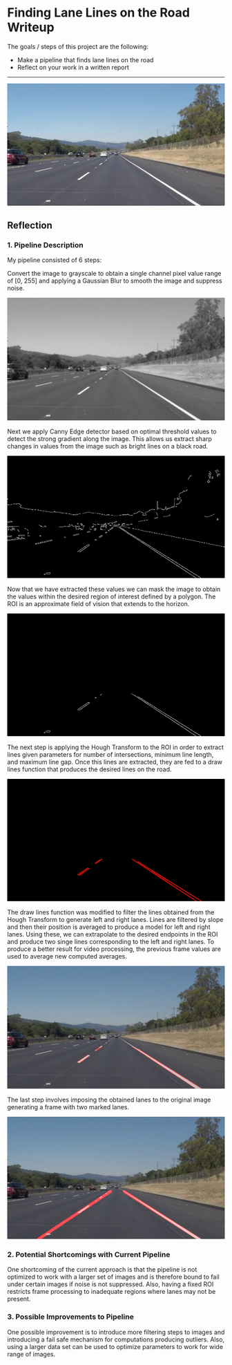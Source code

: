 # **Finding Lane Lines on the Road Writeup**

The goals / steps of this project are the following:
* Make a pipeline that finds lane lines on the road
* Reflect on your work in a written report

---
![original](test_images/solidWhiteRight.jpg)

## Reflection

### 1. Pipeline Description

My pipeline consisted of 6 steps:

Convert the image to grayscale to obtain a single channel pixel value range of [0, 255] and applying a Gaussian Blur to smooth the image and suppress noise.

![Gaussian Blur](test_images_output/blur.jpg)

Next we apply Canny Edge detector based on optimal threshold values to detect the strong gradient along the image. This allows us extract sharp changes in values from the image such as bright lines on a black road.

![Canny](test_images_output/canny.jpg)

Now that we have extracted these values we can mask the image to obtain the values within the desired region of interest defined by a polygon. The ROI is an approximate field of vision that extends to the horizon.

![ROI](test_images_output/region.jpg)

The next step is applying the Hough Transform to the ROI in order to extract lines given parameters for number of intersections, minimum line length, and maximum line gap. Once this lines are extracted, they are fed to a draw lines function that produces the desired lines on the road.

![Hough](test_images_output/hough_lines.jpg)

The draw lines function was modified to filter the lines obtained from the Hough Transform to generate left and right lanes. Lines are filtered by slope and then their position is averaged to produce a model for left and right lanes. Using these, we can extrapolate to the desired endpoints in the ROI and produce two singe lines corresponding to the left and right lanes. To produce a better result for video processing, the previous frame values are used to average new computed averages.

![Weighted](test_images_output/weighted.jpg)

The last step involves imposing the obtained lanes to the original image generating a frame with two marked lanes.

![Averaging](test_images_output/solidWhiteRight.jpg)

### 2. Potential Shortcomings with Current Pipeline


One shortcoming of the current approach is that the pipeline is not optimized to work with a larger set of images and is therefore bound to fail under certain images if noise is not suppressed. Also, having a fixed ROI restricts frame processing to inadequate regions where lanes may not be present.  

### 3. Possible Improvements to Pipeline

One possible improvement is to introduce more filtering steps to images and introducing a fail safe mechanism for computations producing outliers. Also, using a larger data set can be used to optimize parameters to work for wide range of images.
